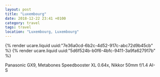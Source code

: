 ```yaml
---
layout: post
title: "Luxembourg"
date: 2018-12-22 23:41 +0100
category: travel
tags: travel
location: "Luxembourg, Luxembourg"
---
```


{% render ucare.liquid uuid:"7e36a0cd-6b2c-4d52-917c-abc72d9b45cb" %}
{% render ucare.liquid uuid:"5d6f524b-b0f6-4bfc-9411-3a9fa627917b" %}

Panasonic GX9, Metabones Speedbooster XL 0.64x, Nikkor 50mm f/1.4 AI-S
